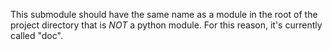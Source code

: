 This submodule should have the same name as a module in the root of the project
directory that is _NOT_ a python module. For this reason, it's currently called "doc".
